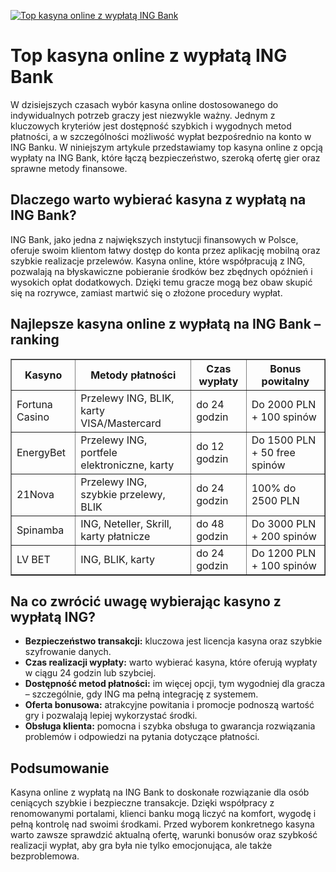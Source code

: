 [![Top kasyna online z wypłatą ING Bank](https://123-caf.pages.dev/gitsignup.png)](https://vrmoo.ru/Bt82HjjY)

<h1>Top kasyna online z wypłatą ING Bank</h1> <p>W dzisiejszych czasach wybór kasyna online dostosowanego do indywidualnych potrzeb graczy jest niezwykle ważny. Jednym z kluczowych kryteriów jest dostępność szybkich i wygodnych metod płatności, a w szczególności możliwość wypłat bezpośrednio na konto w ING Banku. W niniejszym artykule przedstawiamy top kasyna online z opcją wypłaty na ING Bank, które łączą bezpieczeństwo, szeroką ofertę gier oraz sprawne metody finansowe.</p>  <h2>Dlaczego warto wybierać kasyna z wypłatą na ING Bank?</h2> <p>ING Bank, jako jedna z największych instytucji finansowych w Polsce, oferuje swoim klientom łatwy dostęp do konta przez aplikację mobilną oraz szybkie realizacje przelewów. Kasyna online, które współpracują z ING, pozwalają na błyskawiczne pobieranie środków bez zbędnych opóźnień i wysokich opłat dodatkowych. Dzięki temu gracze mogą bez obaw skupić się na rozrywce, zamiast martwić się o złożone procedury wypłat.</p>  <h2>Najlepsze kasyna online z wypłatą na ING Bank – ranking</h2> <table border="1" cellpadding="8" cellspacing="0" style="border-collapse: collapse; width: 100%;">   <thead>     <tr>       <th>Kasyno</th>       <th>Metody płatności</th>       <th>Czas wypłaty</th>       <th>Bonus powitalny</th>     </tr>   </thead>   <tbody>     <tr>       <td>Fortuna Casino</td>       <td>Przelewy ING, BLIK, karty VISA/Mastercard</td>       <td>do 24 godzin</td>       <td>Do 2000 PLN + 100 spinów</td>     </tr>     <tr>       <td>EnergyBet</td>       <td>Przelewy ING, portfele elektroniczne, karty</td>       <td>do 12 godzin</td>       <td>Do 1500 PLN + 50 free spinów</td>     </tr>     <tr>       <td>21Nova</td>       <td>Przelewy ING, szybkie przelewy, BLIK</td>       <td>do 24 godzin</td>       <td>100% do 2500 PLN</td>     </tr>     <tr>       <td>Spinamba</td>       <td>ING, Neteller, Skrill, karty płatnicze</td>       <td>do 48 godzin</td>       <td>Do 3000 PLN + 200 spinów</td>     </tr>     <tr>       <td>LV BET</td>       <td>ING, BLIK, karty</td>       <td>do 24 godzin</td>       <td>Do 1200 PLN + 100 spinów</td>     </tr>   </tbody> </table>  <h2>Na co zwrócić uwagę wybierając kasyno z wypłatą ING?</h2> <ul>   <li><strong>Bezpieczeństwo transakcji:</strong> kluczowa jest licencja kasyna oraz szybkie szyfrowanie danych.</li>   <li><strong>Czas realizacji wypłaty:</strong> warto wybierać kasyna, które oferują wypłaty w ciągu 24 godzin lub szybciej.</li>   <li><strong>Dostępność metod płatności:</strong> im więcej opcji, tym wygodniej dla gracza – szczególnie, gdy ING ma pełną integrację z systemem.</li>   <li><strong>Oferta bonusowa:</strong> atrakcyjne powitania i promocje podnoszą wartość gry i pozwalają lepiej wykorzystać środki.</li>   <li><strong>Obsługa klienta:</strong> pomocna i szybka obsługa to gwarancja rozwiązania problemów i odpowiedzi na pytania dotyczące płatności.</li> </ul>  <h2>Podsumowanie</h2> <p>Kasyna online z wypłatą na ING Bank to doskonałe rozwiązanie dla osób ceniących szybkie i bezpieczne transakcje. Dzięki współpracy z renomowanymi portalami, klienci banku mogą liczyć na komfort, wygodę i pełną kontrolę nad swoimi środkami. Przed wyborem konkretnego kasyna warto zawsze sprawdzić aktualną ofertę, warunki bonusów oraz szybkość realizacji wypłat, aby gra była nie tylko emocjonująca, ale także bezproblemowa.</p>